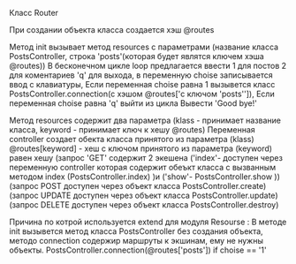 Класс Router

При создании объекта класса создается хэш @routes

Метод init вызывает метод  resources с параметрами (название класса PostsController, строка 'posts'(которая будет являтся ключем хэша @routes))
 В бесконечном цикле loop предлагается ввести 1 для постов 2 для коментариев 'q' для выхода,
 в переменную choise  записывается ввод с клавиатуры,
 Если переменная  choise равна 1 вызывется класс PostsController.connection(с хэшом  @routes['с ключом 'posts'']),
 Если переменная  choise равна 'q' выйти из цикла 
 Вывести  'Good bye!'
 
 
 Метод resources содержит два параметра (klass - принимает название класса, keyword - принимает ключ к хешу @routes)
Переменная controller создает обекта класса принятого из параметра (klass)
@routes[keyword] - хеш с ключом принятого из параметра (keyword) равен хешу (запрос 'GET' содержит 2 экешена ('index'- доступен через переменную controller которая содержит обеъкт класса с вызванным методом index (PostsController.index) )и ('show'- PostsController.show ))
(запрос POST доступен через объект класса PostsController.create)
(запрос UPDATE доступен через объект класса PostsController.update)
(запрос DELETE доступен через объект класса PostsController.destroy)


Причина по котрой используется extend для модуля Resourse : 
 В методе init  вызывется метод класса PostsController без создания объекта, методо connection содержир маршруты к экшинам, ему не нужны объекты.
 PostsController.connection(@routes['posts']) if choise == '1'
